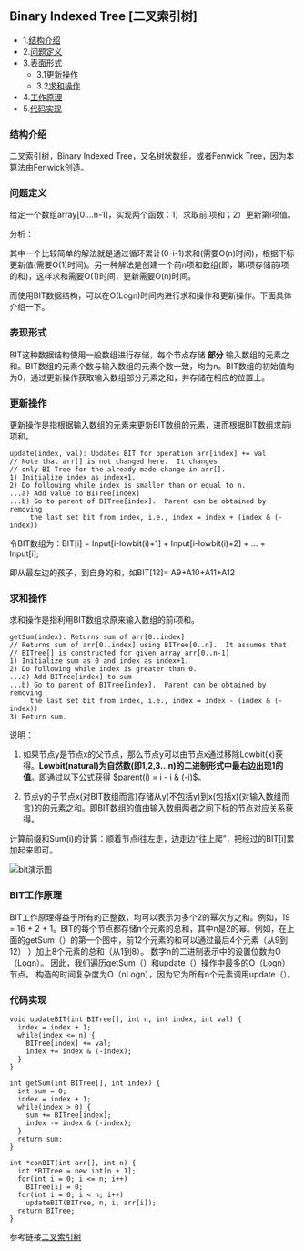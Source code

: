 ## Binary Indexed Tree \[二叉索引树\]

  * 1.[结构介绍](#结构介绍)
  * 2.[问题定义](#问题定义)
  * 3.[表面形式](#表现形式)
    * 3.1[更新操作](#更新操作)
    * 3.2[求和操作](#求和操作)
  * 4.[工作原理](#BIT工作原理)
  * 5.[代码实现](#代码实现)

### 结构介绍

二叉索引树，Binary Indexed Tree，又名树状数组，或者Fenwick Tree，因为本算法由Fenwick创造。

### 问题定义

给定一个数组array[0....n-1]，实现两个函数：1）求取前i项和；2）更新第i项值。

分析：

其中一个比较简单的解法就是通过循环累计(0-i-1)求和(需要O(n)时间)，根据下标更新值(需要O(1)时间)。另一种解法是创建一个前n项和数组(即，第i项存储前i项的和)，这样求和需要O(1)时间，更新需要O(n)时间。

而使用BIT数据结构，可以在O(Logn)时间内进行求和操作和更新操作。下面具体介绍一下。

### 表现形式

BIT这种数据结构使用一般数组进行存储，每个节点存储 **部分** 输入数组的元素之和。BIT数组的元素个数与输入数组的元素个数一致，均为n。BIT数组的初始值均为0，通过更新操作获取输入数组部分元素之和，并存储在相应的位置上。

### 更新操作

更新操作是指根据输入数组的元素来更新BIT数组的元素，进而根据BIT数组求前i项和。

```
update(index, val): Updates BIT for operation arr[index] += val
// Note that arr[] is not changed here.  It changes
// only BI Tree for the already made change in arr[].
1) Initialize index as index+1.
2) Do following while index is smaller than or equal to n.
...a) Add value to BITree[index]
...b) Go to parent of BITree[index].  Parent can be obtained by removing
     the last set bit from index, i.e., index = index + (index & (-index))
```

令BIT数组为：BIT[i] = Input[i-lowbit(i)+1] + Input[i-lowbit(i)+2] + ... + Input[i];

即从最左边的孩子，到自身的和，如BIT[12]= A9+A10+A11+A12

### 求和操作

求和操作是指利用BIT数组求原来输入数组的前i项和。

```
getSum(index): Returns sum of arr[0..index]
// Returns sum of arr[0..index] using BITree[0..n].  It assumes that
// BITree[] is constructed for given array arr[0..n-1]
1) Initialize sum as 0 and index as index+1.
2) Do following while index is greater than 0.
...a) Add BITree[index] to sum
...b) Go to parent of BITree[index].  Parent can be obtained by removing
     the last set bit from index, i.e., index = index - (index & (-index))
3) Return sum.
```


说明：

1. 如果节点y是节点x的父节点，那么节点y可以由节点x通过移除Lowbit(x)获得。**Lowbit(natural)为自然数(即1,2,3…n)的二进制形式中最右边出现1的值**。即通过以下公式获得 $parent(i) = i - i & (-i)$。

2. 节点y的子节点x(对BIT数组而言)存储从y(不包括y)到x(包括x)(对输入数组而言)的的元素之和。即BIT数组的值由输入数组两者之间下标的节点对应关系获得。


计算前缀和Sum(i)的计算：顺着节点i往左走，边走边“往上爬”，把经过的BIT[i]累加起来即可。

![bit演示图](http://on64c9tla.bkt.clouddn.com/Algorithm/bit.jpg)

### BIT工作原理

BIT工作原理得益于所有的正整数，均可以表示为多个2的幂次方之和。例如，19 = 16 + 2 + 1。BIT的每个节点都存储n个元素的总和，其中n是2的幂。例如，在上面的getSum（）的第一个图中，前12个元素的和可以通过最后4个元素（从9到12） ）加上8个元素的总和（从1到8）。 数字n的二进制表示中的设置位数为O（Logn）。 因此，我们遍历getSum（）和update（）操作中最多的O（Logn）节点。 构造的时间复杂度为O（nLogn），因为它为所有n个元素调用update（）。

### 代码实现

```
void updateBIT(int BITree[], int n, int index, int val) {
  index = index + 1;
  while(index <= n) {
    BITree[index] += val;
    index += index & (-index);
  }
}

int getSum(int BITree[], int index) {
  int sum = 0;
  index = index + 1;
  while(index > 0) {
    sum += BITree[index];
    index -= index & (-index);
  }
  return sum;
}

int *conBIT(int arr[], int n) {
  int *BITree = new int[n + 1];
  for(int i = 0; i <= n; i++)
    BITree[i] = 0;
  for(int i = 0; i < n; i++)
    updateBIT(BITree, n, i, arr[i]);
  return BITree;
}
```

参考链接[二叉索引树](http://www.geeksforgeeks.org/binary-indexed-tree-or-fenwick-tree-2/)
